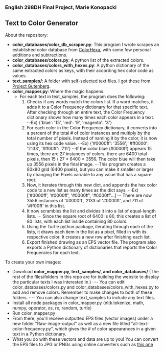 ### English 298DH Final Project, Marie Konopacki
## Text to Color Generator

About the repository:
  - **color_databases/color_db_scraper.py**: This program I wrote scrapes an established color database from [ColorHexa](https://www.colorhexa.com/color-names), with some few personal additions and subtractions. 
  - **color_databases/colors.py**: A python list of the extracted colors.
  - **color_databases/colors_with_hexes.py**: A python dictionary of the same extracted colors as keys, with their according hex color code as values. 
  - **text_samples/**: A folder with self-selected text files. I got these from [Project Gutenberg](https://www.gutenberg.org/). 
  - **color_mapper.py**: Where the magic happens. 
    - For each text in text_samples, the program does the following:
      1. Checks if any words match the colors list. If a word matches, it adds it to a Color Frequency dictionary for that specific text. After checking through an entire text, the Color Frequency dictionary shows how many times each color appears in a text.     
      ⋅⋅⋅Ex) {'blue': '15', 'red': '9', 'magenta': '3'}
      2. For each color in the Color Frequency dictionary, it converts into a percent of the total # of color instances and multiply by the total number of pixels. Instead of naming it by the color, it is now using its hex code value.
      ⋅⋅⋅Ex) {'#0000ff': '3556', '#ff0000': '2133', '#ff00ff': '711'}
      ⋅⋅⋅If the color blue (#0000ff) appears 15 times, there are 27 instances of colors, there are 6400 total pixels, then 15 / 27 * 6400 = 3556. The color blue will then take up 3556 pixels in the final image.
      ⋅⋅⋅This program creates a 80x80 grid (6400 pixels), but you can make it smaller or larger by changing the Pixels variable to any value that has a square root. 
      3. Now, it iterates through this new dict, and appends the hex color code to a new list as many times as the dict says. 
      ⋅⋅⋅Ex) ['#0000ff', '#0000ff', '#0000ff', '#0000ff'...]
      ⋅⋅⋅ There are now 3556 instances of '#0000ff', 2133 of '#0000ff', and 711 of '#ff00ff' in this list.
      4. It now scrambles the list and divides it into a list of equal-length lists. 
      ⋅⋅⋅ Since the square root of 6400 is 80, this creates a list of 80 lists, with each list inside containing 80 colors. 
      5. Using the Turtle python package, iterating through each of the lists, it draws each item in the list as a pixel, filled in with its respective color. It creates a new row after finishing each list. 
      6. Export finished drawing as an EPS vector file. The program also exports a Python dictionary of dictionaries that reports the Color Frequencies for each text. 

  
To create your own images:
- Download **color_mapper.py, text_samples/, and color_databases/** (The rest of the files/folders in this repo are for building the website to display the particular texts I was interested in.)
  ⋅⋅⋅- You can edit color_databases/colors.py and color_databases/colors_with_hexes.py to add and remove colors. Remember to make changes to both of these folders.
  ⋅⋅⋅- You can also change text_samples to include any text files.
- Install all node packages in color_mapper.py (nltk.tokenize, math, numpy, operator, os, re, random, turtle)
- Run color_mapper.py 
- From there, you'll receive outputted EPS files (vector images) under a new folder "Raw-image-output" as well as a new file titled "all-text-color-frequency.py", which gives the # of color appearances in a given text in a Python dictionary. 
- What you do with these vectors and data are up to you! You can convert the EPS files to JPG or PNGs using online converters such as [this one](https://image.online-convert.com/convert/eps-to-jpg)

